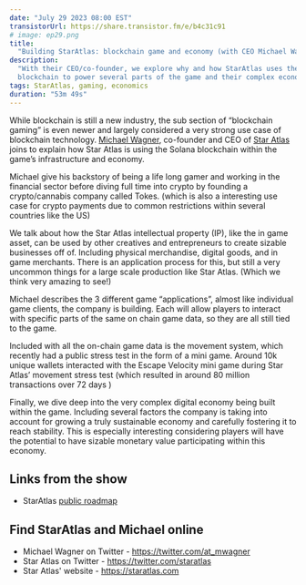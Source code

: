 ```yaml
---
date: "July 29 2023 08:00 EST"
transistorUrl: https://share.transistor.fm/e/b4c31c91
# image: ep29.png
title:
  "Building StarAtlas: blockchain game and economy (with CEO Michael Wagner)"
description:
  "With their CEO/co-founder, we explore why and how StarAtlas uses the Solana
  blockchain to power several parts of the game and their complex economy."
tags: StarAtlas, gaming, economics
duration: "53m 49s"
---
```


While blockchain is still a new industry, the sub section of “blockchain gaming”
is even newer and largely considered a very strong use case of blockchain
technology. [Michael Wagner](https://twitter.com/at_mwagner), co-founder and CEO
of [Star Atlas](https://staratlas.com) joins to explain how Star Atlas is using
the Solana blockchain within the game’s infrastructure and economy.

Michael give his backstory of being a life long gamer and working in the
financial sector before diving full time into crypto by founding a
crypto/cannabis company called Tokes. (which is also a interesting use case for
crypto payments due to common restrictions within several countries like the US)

We talk about how the Star Atlas intellectual property (IP), like the in game
asset, can be used by other creatives and entrepreneurs to create sizable
businesses off of. Including physical merchandise, digital goods, and in game
merchants. There is an application process for this, but still a very uncommon
things for a large scale production like Star Atlas. (Which we think very
amazing to see!)

Michael describes the 3 different game “applications”, almost like individual
game clients, the company is building. Each will allow players to interact with
specific parts of the same on chain game data, so they are all still tied to the
game.

Included with all the on-chain game data is the movement system, which recently
had a public stress test in the form of a mini game. Around 10k unique wallets
interacted with the Escape Velocity mini game during Star Atlas’ movement stress
test (which resulted in around 80 million transactions over 72 days )

Finally, we dive deep into the very complex digital economy being built within
the game. Including several factors the company is taking into account for
growing a truly sustainable economy and carefully fostering it to reach
stability. This is especially interesting considering players will have the
potential to have sizable monetary value participating within this economy.

## Links from the show

- StarAtlas
  [public roadmap](https://www.notion.so/72cb710bbd894cd8819bde948e42ac31?pvs=21)

## Find StarAtlas and Michael online

- Michael Wagner on Twitter - https://twitter.com/at_mwagner
- Star Atlas on Twitter - https://twitter.com/staratlas
- Star Atlas' website - https://staratlas.com
